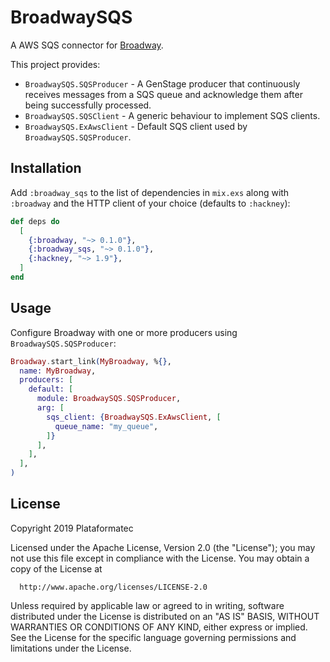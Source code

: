 # BroadwaySQS

A AWS SQS connector for [Broadway](https://github.com/plataformatec/broadway).

This project provides:

  * `BroadwaySQS.SQSProducer` - A GenStage producer that continuously receives messages from
    a SQS queue and acknowledge them after being successfully processed.
  * `BroadwaySQS.SQSClient` - A generic behaviour to implement SQS clients.
  * `BroadwaySQS.ExAwsClient` - Default SQS client used by `BroadwaySQS.SQSProducer`.


## Installation

Add `:broadway_sqs` to the list of dependencies in `mix.exs` along with `:broadway` and
the HTTP client of your choice (defaults to `:hackney`):

```elixir
def deps do
  [
    {:broadway, "~> 0.1.0"},
    {:broadway_sqs, "~> 0.1.0"},
    {:hackney, "~> 1.9"},
  ]
end
```

## Usage

Configure Broadway with one or more producers using `BroadwaySQS.SQSProducer`:

```elixir
Broadway.start_link(MyBroadway, %{},
  name: MyBroadway,
  producers: [
    default: [
      module: BroadwaySQS.SQSProducer,
      arg: [
        sqs_client: {BroadwaySQS.ExAwsClient, [
          queue_name: "my_queue",
        ]}
      ],
    ],
  ],
)
```

## License

Copyright 2019 Plataformatec

  Licensed under the Apache License, Version 2.0 (the "License");
  you may not use this file except in compliance with the License.
  You may obtain a copy of the License at

      http://www.apache.org/licenses/LICENSE-2.0

  Unless required by applicable law or agreed to in writing, software
  distributed under the License is distributed on an "AS IS" BASIS,
  WITHOUT WARRANTIES OR CONDITIONS OF ANY KIND, either express or implied.
  See the License for the specific language governing permissions and
  limitations under the License.